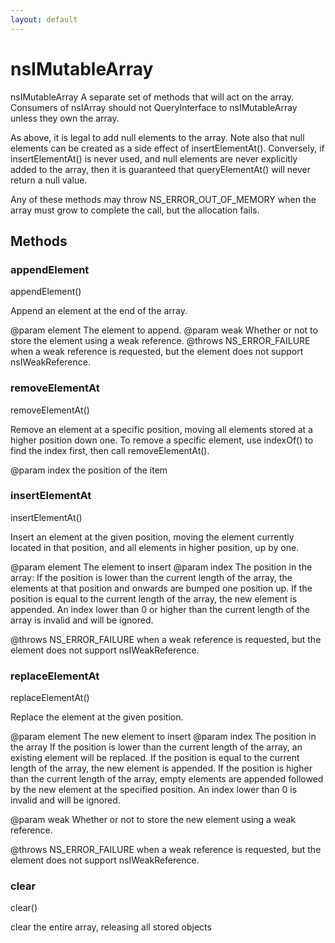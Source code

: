 ```yaml
---
layout: default
---
```


# nsIMutableArray #

nsIMutableArray
A separate set of methods that will act on the array. Consumers of
nsIArray should not QueryInterface to nsIMutableArray unless they
own the array.

As above, it is legal to add null elements to the array. Note also
that null elements can be created as a side effect of
insertElementAt(). Conversely, if insertElementAt() is never used,
and null elements are never explicitly added to the array, then it
is guaranteed that queryElementAt() will never return a null value.

Any of these methods may throw NS_ERROR_OUT_OF_MEMORY when the
array must grow to complete the call, but the allocation fails.


## Methods ##

### appendElement ###

appendElement()

Append an element at the end of the array.

@param element The element to append.
@param weak    Whether or not to store the element using a weak
               reference.
@throws NS_ERROR_FAILURE when a weak reference is requested,
                         but the element does not support
                         nsIWeakReference.


### removeElementAt ###

removeElementAt()

Remove an element at a specific position, moving all elements
stored at a higher position down one.
To remove a specific element, use indexOf() to find the index
first, then call removeElementAt().

@param index the position of the item



### insertElementAt ###

insertElementAt()

Insert an element at the given position, moving the element 
currently located in that position, and all elements in higher
position, up by one.

@param element The element to insert
@param index   The position in the array:
               If the position is lower than the current length
               of the array, the elements at that position and
               onwards are bumped one position up.
               If the position is equal to the current length
               of the array, the new element is appended.
               An index lower than 0 or higher than the current
               length of the array is invalid and will be ignored.

@throws NS_ERROR_FAILURE when a weak reference is requested,
                         but the element does not support
                         nsIWeakReference.


### replaceElementAt ###

replaceElementAt()

Replace the element at the given position.

@param element The new element to insert
@param index   The position in the array
               If the position is lower than the current length
               of the array, an existing element will be replaced.
               If the position is equal to the current length
               of the array, the new element is appended.
               If the position is higher than the current length
               of the array, empty elements are appended followed
               by the new element at the specified position.
               An index lower than 0 is invalid and will be ignored.

@param weak    Whether or not to store the new element using a weak
               reference.

@throws NS_ERROR_FAILURE when a weak reference is requested,
                         but the element does not support
                         nsIWeakReference.


### clear ###

clear()

clear the entire array, releasing all stored objects

